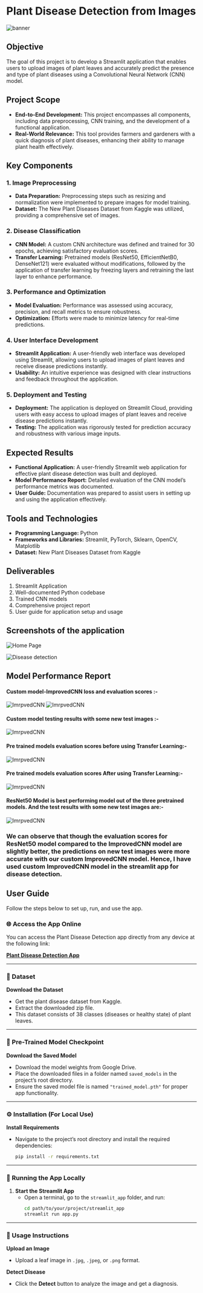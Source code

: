 # Plant Disease Detection from Images
![banner](screenshots/img22.jpeg)

## Objective
The goal of this project is to develop a Streamlit application that enables users to upload images of plant leaves and accurately predict the presence and type of plant diseases using a Convolutional Neural Network (CNN) model.

## Project Scope
- **End-to-End Development:** This project encompasses all components, including data preprocessing, CNN training, and the development of a functional application.
- **Real-World Relevance:** This tool provides farmers and gardeners with a quick diagnosis of plant diseases, enhancing their ability to manage plant health effectively.

## Key Components

### 1. Image Preprocessing
- **Data Preparation:** Preprocessing steps such as resizing and normalization were implemented to prepare images for model training.
- **Dataset:** The New Plant Diseases Dataset from Kaggle was utilized, providing a comprehensive set of images.

### 2. Disease Classification
- **CNN Model:** A custom CNN architecture was defined and trained for 30 epochs, achieving satisfactory evaluation scores.
- **Transfer Learning:** Pretrained models (ResNet50, EfficientNetB0, DenseNet121) were evaluated without modifications, followed by the application of transfer learning by freezing layers and retraining the last layer to enhance performance.

### 3. Performance and Optimization
- **Model Evaluation:** Performance was assessed using accuracy, precision, and recall metrics to ensure robustness.
- **Optimization:** Efforts were made to minimize latency for real-time predictions.

### 4. User Interface Development
- **Streamlit Application:** A user-friendly web interface was developed using Streamlit, allowing users to upload images of plant leaves and receive disease predictions instantly.
- **Usability:** An intuitive experience was designed with clear instructions and feedback throughout the application.

### 5. Deployment and Testing
- **Deployment:** The application is deployed on Streamlit Cloud, providing users with easy access to upload images of plant leaves and receive disease predictions instantly. 
- **Testing:** The application was rigorously tested for prediction accuracy and robustness with various image inputs.

## Expected Results
- **Functional Application:** A user-friendly Streamlit web application for effective plant disease detection was built and deployed.
- **Model Performance Report:** Detailed evaluation of the CNN model’s performance metrics was documented.
- **User Guide:** Documentation was prepared to assist users in setting up and using the application effectively.

## Tools and Technologies
- **Programming Language:** Python
- **Frameworks and Libraries:** Streamlit, PyTorch, Sklearn, OpenCV, Matplotlib
- **Dataset:** New Plant Diseases Dataset from Kaggle

## Deliverables
1. Streamlit Application
2. Well-documented Python codebase
3. Trained CNN models
4. Comprehensive project report
5. User guide for application setup and usage

## Screenshots of the application

![Home Page](screenshots/App_ss4.png)


![Disease detection](screenshots/App_ss3.png)

## Model Performance Report

#### Custom model-ImprovedCNN loss and evaluation scores :-
![ImrpvedCNN](screenshots/CustomCNN_scores.png)
![ImrpvedCNN](screenshots/Custom_model_score.png)

#### Custom model testing results with some new test images :-
![ImrpvedCNN](screenshots/Custom_preds.png)

#### Pre trained models evaluation scores before using Transfer Learning:-
![ImrpvedCNN](screenshots/Pretrained_eval_scores.png)

#### Pre trained models evaluation scores After using Transfer Learning:-
![ImrpvedCNN](screenshots/Transferlearning_eval_scores.png)

#### ResNet50 Model is best performing model out of the three pretrained models. And the test results with some new test images are:-
![ImrpvedCNN](screenshots/ResNet50_preds.png)

### We can observe that though the evaluation scores for ResNet50 model compared to the ImprovedCNN model are slightly better, the predictions on new test images were more accurate with our custom ImprovedCNN model. Hence, I have used custom ImprovedCNN model in the streamlit app for disease detection. 

## User Guide
Follow the steps below to set up, run, and use the app.

### 🌐 Access the App Online
You can access the Plant Disease Detection app directly from any device at the following link:

**[Plant Disease Detection App](https://plantsdiseasedetector.streamlit.app/)**

---

### 📂 Dataset
**Download the Dataset**  
   - Get the plant disease dataset from Kaggle.
   - Extract the downloaded zip file.
   - This dataset consists of 38 classes (diseases or healthy state) of plant leaves.

---

### 💾 Pre-Trained Model Checkpoint
**Download the Saved Model**  
   - Download the model weights from Google Drive.
   - Place the downloaded files in a folder named `saved_models` in the project’s root directory.
   - Ensure the saved model file is named `"trained_model.pth"` for proper app functionality.

---

### ⚙️ Installation (For Local Use)
**Install Requirements**  
   - Navigate to the project’s root directory and install the required dependencies:
     ```bash
     pip install -r requirements.txt
     ```

---

### 🚀 Running the App Locally
1. **Start the Streamlit App**  
   - Open a terminal, go to the `streamlit_app` folder, and run:
     ```bash
     cd path/to/your/project/streamlit_app
     streamlit run app.py
     ```

---

### 📘 Usage Instructions
**Upload an Image**  
   - Upload a leaf image in `.jpg`, `.jpeg`, or `.png` format.
   
**Detect Disease**  
   - Click the **Detect** button to analyze the image and get a diagnosis.
